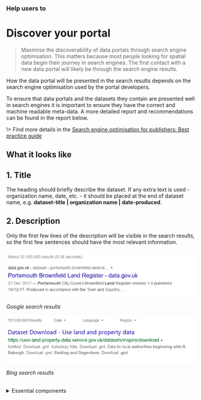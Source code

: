 ### Help users to
# Discover your portal

> Maximise the discoverability of data portals through search engine optimisation. This matters because most people looking for spatial data begin their journey in search engines. The first contact with a new data portal will likely be through the search engine results.

How the data portal will be presented in the search results depends on the search engine optimisation used by the portal developers. 

To ensure that data portals and the datasets they contain are presented well in search engines it is important to ensure they have the correct and machine readable meta-data. 
A more detailed report and recommendations can be found in the report below.

!> Find more details in the [Search engine optimisation for publishers: Best practice guide](https://www.gov.uk/government/publications/search-engine-optimisation-for-publishers-best-practice-guide)
## What it looks like

## 1. Title

The heading should briefly describe the dataset. If any extra text is used - organization name, date, etc. - it should be placed at the end of dataset name, e.g. **dataset-title | organization name | date-produced**.

## 2. Description

Only the first few lines of the description will be visible in the search results, so the first few sentences should have the most relevant information.

<div class="image-container">

![Google results](../../_media/stage-1/google-search-results.png)

*Google search results*

![Big results](../../_media/stage-1/bing-search-results.png)

*Bing search results*

</div>

<br>

<details>

<summary>Essential components</summary>
<br>
Below is a checklist of components/information that are relevant for this task.

These components can be arranged in many ways, but the ones with highest relevance should be the most visible/accessible.

?> 1 - high relevance, 2 - medium relevance, 3 - low relevance

<!-- Table of component start -->

| Component             | Description                                                                                                     |  Relevance |
|-----------------------|-----------------------------------------------------------------------------------------------------------------|:----------:|
| Title                 | This will be the first thing that users see in search results, so it has to clear and descriptive. Title could also include the organisation who generated the dataset.                                                                                  |     1      |
| Description / Summary | Short description should be no longer than a few paragraphs, since users are likely to see only the first one or two sentences of this summary in the search results.   |     1      |

</details>

